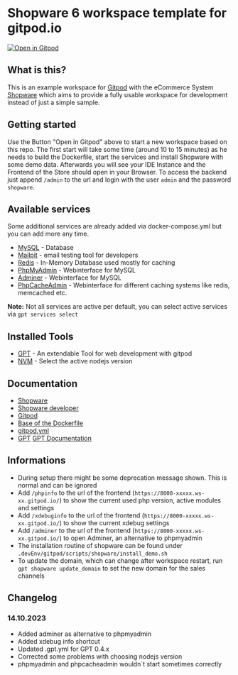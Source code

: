 # Shopware 6 workspace template for gitpod.io

[![Open in Gitpod](https://gitpod.io/button/open-in-gitpod.svg)](https://gitpod.io/#https://github.com/derroylo/shopware-workspace-sample)

## What is this?
This is an example workspace for [Gitpod](https://www.gitpod.io/) with the eCommerce System [Shopware](https://www.shopware.com) which aims to provide a fully usable workspace for development instead of just a simple sample.

## Getting started
Use the Button "Open in Gitpod" above to start a new workspace based on this repo. The first start will take some time (around 10 to 15 minutes) as he needs to build the Dockerfile, start the services and install Shopware with some demo data. Afterwards you will see your IDE Instance and the Frontend of the Store should open in your Browser. To access the backend just append `/admin` to the url and login with the user `admin` and the password `shopware`.

## Available services
Some additional services are already added via docker-compose.yml but you can add more any time.
- [MySQL](https://www.mysql.com) - Database
- [Mailpit](https://github.com/axllent/mailpit) - email testing tool for developers
- [Redis](https://redis.com) - In-Memory Database used mostly for caching
- [PhpMyAdmin](https://www.phpmyadmin.net/) - Webinterface for MySQL
- [Adminer](https://www.adminer.org) - Webinterface for MySQL
- [PhpCacheAdmin](https://github.com/RobiNN1/phpCacheAdmin) - Webinterface for different caching systems like redis, memcached etc.

**Note:** Not all services are active per default, you can select active services via `gpt services select`

## Installed Tools
- [GPT](https://github.com/Derroylo/gitpod-tool) - An extendable Tool for web development with gitpod
- [NVM](https://github.com/nvm-sh/nvm) - Select the active nodejs version

## Documentation
- [Shopware](https://docs.shopware.com/en)
- [Shopware developer](https://developer.shopware.com)
- [Gitpod](https://www.gitpod.io/docs/introduction/getting-started)
- [Base of the Dockerfile](https://github.com/gitpod-io/workspace-images/blob/main/chunks/tool-nginx/Dockerfile)
- [gitpod.yml](https://www.gitpod.io/docs/references/gitpod-yml)
- [GPT](https://github.com/Derroylo/gitpod-tool) [GPT Documentation](https://derroylo.github.io)

## Informations
- During setup there might be some deprecation message shown. This is normal and can be ignored
- Add `/phpinfo` to the url of the frontend (`https://8000-xxxxx.ws-xx.gitpod.io/`) to show the current used php version, active modules and settings
- Add `/xdebuginfo` to the url of the frontend (`https://8000-xxxxx.ws-xx.gitpod.io/`) to show the current xdebug settings
- Add `/adminer` to the url of the frontend (`https://8000-xxxxx.ws-xx.gitpod.io/`) to open Adminer, an alternative to phpmyadmin
- The installation routine of shopware can be found under `.devEnv/gitpod/scripts/shopware/install_demo.sh`
- To update the domain, which can change after workspace restart, run `gpt shopware update_domain` to set the new domain for the sales channels

## Changelog

### 14.10.2023
- Added adminer as alternative to phpmyadmin
- Added xdebug info shortcut
- Updated .gpt.yml for GPT 0.4.x
- Corrected some problems with choosing nodejs version
- phpmyadmin and phpcacheadmin wouldn´t start sometimes correctly